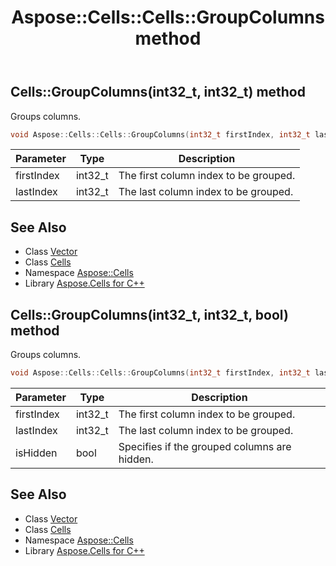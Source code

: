﻿---
title: Aspose::Cells::Cells::GroupColumns method
linktitle: GroupColumns
second_title: Aspose.Cells for C++ API Reference
description: 'Aspose::Cells::Cells::GroupColumns method. Groups columns in C++.'
type: docs
weight: 10300
url: /cpp/aspose.cells/cells/groupcolumns/
---
## Cells::GroupColumns(int32_t, int32_t) method


Groups columns.

```cpp
void Aspose::Cells::Cells::GroupColumns(int32_t firstIndex, int32_t lastIndex)
```


| Parameter | Type | Description |
| --- | --- | --- |
| firstIndex | int32_t | The first column index to be grouped. |
| lastIndex | int32_t | The last column index to be grouped. |

## See Also

* Class [Vector](../../vector/)
* Class [Cells](../)
* Namespace [Aspose::Cells](../../)
* Library [Aspose.Cells for C++](../../../)
## Cells::GroupColumns(int32_t, int32_t, bool) method


Groups columns.

```cpp
void Aspose::Cells::Cells::GroupColumns(int32_t firstIndex, int32_t lastIndex, bool isHidden)
```


| Parameter | Type | Description |
| --- | --- | --- |
| firstIndex | int32_t | The first column index to be grouped. |
| lastIndex | int32_t | The last column index to be grouped. |
| isHidden | bool | Specifies if the grouped columns are hidden. |

## See Also

* Class [Vector](../../vector/)
* Class [Cells](../)
* Namespace [Aspose::Cells](../../)
* Library [Aspose.Cells for C++](../../../)
